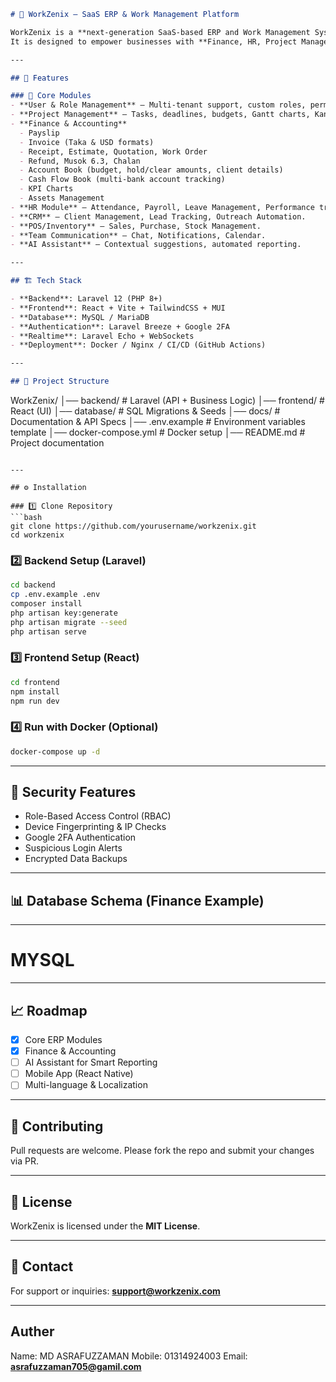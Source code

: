 ```markdown
# 🚀 WorkZenix – SaaS ERP & Work Management Platform

WorkZenix is a **next-generation SaaS-based ERP and Work Management System** built with **Laravel + React**.  
It is designed to empower businesses with **Finance, HR, Project Management, CRM, POS, Inventory, and AI-powered features** – all in one platform.

---

## 📌 Features

### 🔑 Core Modules
- **User & Role Management** – Multi-tenant support, custom roles, permissions.
- **Project Management** – Tasks, deadlines, budgets, Gantt charts, Kanban boards.
- **Finance & Accounting**  
  - Payslip  
  - Invoice (Taka & USD formats)  
  - Receipt, Estimate, Quotation, Work Order  
  - Refund, Musok 6.3, Chalan  
  - Account Book (budget, hold/clear amounts, client details)  
  - Cash Flow Book (multi-bank account tracking)  
  - KPI Charts  
  - Assets Management  
- **HR Module** – Attendance, Payroll, Leave Management, Performance tracking.
- **CRM** – Client Management, Lead Tracking, Outreach Automation.
- **POS/Inventory** – Sales, Purchase, Stock Management.
- **Team Communication** – Chat, Notifications, Calendar.
- **AI Assistant** – Contextual suggestions, automated reporting.

---

## 🏗️ Tech Stack

- **Backend**: Laravel 12 (PHP 8+)
- **Frontend**: React + Vite + TailwindCSS + MUI
- **Database**: MySQL / MariaDB
- **Authentication**: Laravel Breeze + Google 2FA
- **Realtime**: Laravel Echo + WebSockets
- **Deployment**: Docker / Nginx / CI/CD (GitHub Actions)

---

## 📂 Project Structure

```

WorkZenix/
│── backend/              # Laravel (API + Business Logic)
│── frontend/             # React (UI)
│── database/             # SQL Migrations & Seeds
│── docs/                 # Documentation & API Specs
│── .env.example          # Environment variables template
│── docker-compose.yml    # Docker setup
│── README.md             # Project documentation

````

---

## ⚙️ Installation

### 1️⃣ Clone Repository
```bash
git clone https://github.com/yourusername/workzenix.git
cd workzenix
````

### 2️⃣ Backend Setup (Laravel)

```bash
cd backend
cp .env.example .env
composer install
php artisan key:generate
php artisan migrate --seed
php artisan serve
```

### 3️⃣ Frontend Setup (React)

```bash
cd frontend
npm install
npm run dev
```

### 4️⃣ Run with Docker (Optional)

```bash
docker-compose up -d
```

---

## 🔐 Security Features

* Role-Based Access Control (RBAC)
* Device Fingerprinting & IP Checks
* Google 2FA Authentication
* Suspicious Login Alerts
* Encrypted Data Backups

---

## 📊 Database Schema (Finance Example)

---
# MYSQL

---

## 📈 Roadmap

* [x] Core ERP Modules
* [x] Finance & Accounting
* [ ] AI Assistant for Smart Reporting
* [ ] Mobile App (React Native)
* [ ] Multi-language & Localization

---

## 👥 Contributing

Pull requests are welcome. Please fork the repo and submit your changes via PR.

---

## 📜 License

WorkZenix is licensed under the **MIT License**.

---

## 📧 Contact

For support or inquiries: **[support@workzenix.com](mailto:support@workzenix.com)**

---

## Auther
Name: MD ASRAFUZZAMAN 
Mobile: 01314924003
Email: **[asrafuzzaman705@gamil.com](mailto:asrafuzzaman705@gamil.com)**

```
